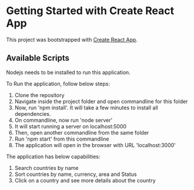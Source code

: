 # Getting Started with Create React App

This project was bootstrapped with [Create React App](https://github.com/facebook/create-react-app).

## Available Scripts

Nodejs needs to be installed to run this application.

To Run the application, follow below steps:

1. Clone the repository
2. Navigate inside the project folder and open commandline for this folder
3. Now, run 'npm install'. It will take a few minutes to install all dependencies.
4. On commandline, now run 'node server'
5. It will start running a server on localhost:5000
6. Then, open another commandline from the same folder
7. Run 'npm start' from this commandline
8. The application will open in the browser with URL 'localhost:3000'

The application has below capabilities:

1. Search countries by name
2. Sort countries by name, currency, area and Status
3. Click on a country and see more details about the country
